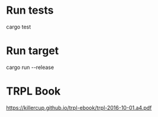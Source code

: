 # Run tests
cargo test

# Run target
cargo run --release

# TRPL Book
https://killercup.github.io/trpl-ebook/trpl-2016-10-01.a4.pdf
